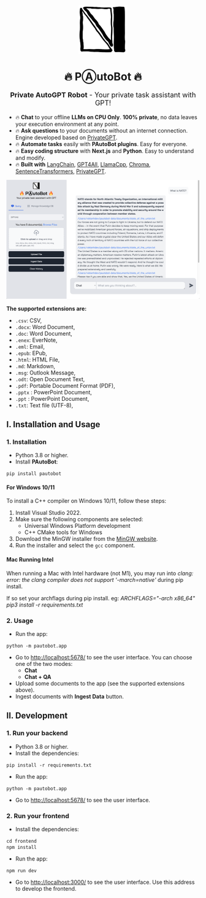 <p align="center">
  <img alt="PAutoBot" style="width: 128px; max-width: 100%; height: auto;" src="./docs/pautobot.png"/>
  <h1 align="center">🔥 PⒶutoBot 🔥</h1>
  <p align="center" style="font-size:18px"><b>Private AutoGPT Robot</b> - Your private task assistant with GPT!</p>
</p>

- 🔥 **Chat** to your offline **LLMs on CPU Only**. **100% private**, no data leaves your execution environment at any point.
- 🔥 **Ask questions** to your documents without an internet connection. Engine developed based on [PrivateGPT](https://github.com/imartinez/privateGPT).
- 🔥 **Automate tasks** easily with **PAutoBot plugins**. Easy for everyone.
- 🔥 **Easy coding structure** with **Next.js** and **Python**. Easy to understand and modify.
- 🔥 **Built with** [LangChain](https://github.com/hwchase17/langchain), [GPT4All](https://github.com/nomic-ai/gpt4all), [LlamaCpp](https://github.com/ggerganov/llama.cpp), [Chroma](https://www.trychroma.com/), [SentenceTransformers](https://www.sbert.net/), [PrivateGPT](https://github.com/imartinez/privateGPT).

![PAutoBot](./docs/screenshot.png)

**The supported extensions are:**

- `.csv`: CSV,
- `.docx`: Word Document,
- `.doc`: Word Document,
- `.enex`: EverNote,
- `.eml`: Email,
- `.epub`: EPub,
- `.html`: HTML File,
- `.md`: Markdown,
- `.msg`: Outlook Message,
- `.odt`: Open Document Text,
- `.pdf`: Portable Document Format (PDF),
- `.pptx` : PowerPoint Document,
- `.ppt` : PowerPoint Document,
- `.txt`: Text file (UTF-8),

## I. Installation and Usage

### 1. Installation

- Python 3.8 or higher.
- Install **PAutoBot**:

```shell
pip install pautobot
```

#### For Windows 10/11

To install a C++ compiler on Windows 10/11, follow these steps:

1. Install Visual Studio 2022.
2. Make sure the following components are selected:
   - Universal Windows Platform development
   - C++ CMake tools for Windows
3. Download the MinGW installer from the [MinGW website](https://sourceforge.net/projects/mingw/).
4. Run the installer and select the `gcc` component.

#### Mac Running Intel

When running a Mac with Intel hardware (not M1), you may run into _clang: error: the clang compiler does not support '-march=native'_ during pip install.

If so set your archflags during pip install. eg: _ARCHFLAGS="-arch x86_64" pip3 install -r requirements.txt_

### 2. Usage

- Run the app:

```shell
python -m pautobot.app
```

- Go to <http://localhost:5678/> to see the user interface. You can choose one of the two modes:
  - **Chat**
  - **Chat + QA**
- Upload some documents to the app (see the supported extensions above).
- Ingest documents with **Ingest Data** button.

## II. Development

### 1. Run your backend

- Python 3.8 or higher.
- Install the dependencies:

```shell
pip install -r requirements.txt
```

- Run the app:

```shell
python -m pautobot.app
```

- Go to <http://localhost:5678/> to see the user interface.

### 2. Run your frontend

- Install the dependencies:

```shell
cd frontend
npm install
```

- Run the app:

```shell
npm run dev
```

- Go to <http://localhost:3000/> to see the user interface. Use this address to develop the frontend.
